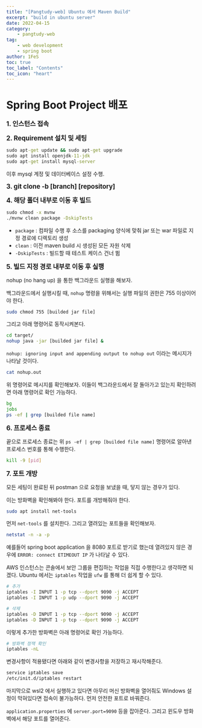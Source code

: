 ```yaml
---
title: "[Pangtudy-web] Ubuntu 에서 Maven Build"
excerpt: "build in ubuntu server"
date: 2022-04-15
category:
    - pangtudy-web
tag:
    - web development
    - spring boot
author: 1FeS
toc: true
toc_label: "Contents"
toc_icon: "heart"
---
```


# Spring Boot Project 배포

<span style="font-weight: bold; font-size: 1.2em">1. 인스턴스 접속</span>

<span style="font-weight: bold; font-size: 1.2em">2. Requirement 설치 및 세팅</span>

```cmd
sudo apt-get update && sudo apt-get upgrade
sudo apt install openjdk-11-jdk
sudo apt-get install mysql-server
```

이후 mysql 계정 및 데이터베이스 설정 수행.

<span style="font-weight: bold; font-size: 1.2em">3. git clone -b [branch] [repository]</span>

<span style="font-weight: bold; font-size: 1.2em">4. 해당 폴더 내부로 이동 후 빌드</span>

```cmd
sudo chmod -x mvnw
./mvnw clean package -DskipTests
```

- `package` : 컴파일 수행 후 소스를 packaging 양식에 맞춰 jar 또는 war 파일로 지정 경로에 디렉토리 생성
- `clean` : 이전 maven build 시 생성된 모든 자원 삭제
- `-DskipTests` : 빌드할 때 테스트 케이스 건너 뜀

<span style="font-weight: bold; font-size: 1.2em">5. 빌드 지정 경로 내부로 이동 후 실행</span>

nohup (no hang up) 을 통한 백그라운드 실행을 해보자.

백그라운드에서 실행시킬 때, `nohup` 명령을 위해서는 실행 파일의 권한은 755 이상이어야 한다. 

```sh
sudo chmod 755 [builded jar file]
```

그리고 아래 명령어로 동작시켜본다.

```sh
cd target/
nohup java -jar [builded jar file] &
```

`nohup: ignoring input and appending output to nohup out` 이라는 메시지가 나타날 것이다.

```sh
cat nohup.out
```

위 명령어로 메시지를 확인해보자. 이들이 백그라운드에서 잘 돌아가고 있는지 확인하려면 아래 명령어로 확인 가능하다.

```sh
bg
jobs
ps -ef | grep [builded file name]
```

<span style="font-weight: bold; font-size: 1.2em">6. 프로세스 종료</span>

끝으로 프로세스 종료는 위 `ps -ef | grep [builded file name]` 명령어로 알아낸 프로세스 번호를 통해 수행한다.

```sh
kill -9 [pid]
```

<span style="font-weight: bold; font-size: 1.2em">7. 포트 개방</span>

모든 세팅이 완료된 뒤 postman 으로 요청을 보냈을 때, 닿지 않는 경우가 있다.

이는 방화벽을 확인해봐야 한다. 포트를 개방해줘야 한다.

```sh
sudo apt install net-tools
```

먼저 `net-tools` 를 설치한다. 그리고 열려있는 포트들을 확인해보자.

```sh
netstat -n -a -p
```

예를들어 spring boot application 을 8080 포트로 받기로 했는데 열려있지 않은 경우에 `ERROR: connect ETIMEOUT IP` 가 나타날 수 있다.

AWS 인스턴스는 콘솔에서 보안 그룹을 편집하는 작업을 직접 수행한다고 생각하면 되겠다. Ubuntu 에서는 `iptables` 작업을 `ufw` 를 통해 더 쉽게 할 수 있다.

```sh
# 추가
iptables -I INPUT 1 -p tcp --dport 9090 -j ACCEPT
iptables -I INPUT 1 -p udp --dport 9090 -j ACCEPT

# 삭제
iptables -D INPUT 1 -p tcp --dport 9090 -j ACCEPT
iptables -D INPUT 1 -p tcp --dport 9090 -j ACCEPT
```

이렇게 추가한 방화벽은 아래 명령어로 확인 가능하다.

```sh
# 방화벽 정책 확인
iptables -nL
```

변경사항이 적용됐다면 아래와 같이 변경사항을 저장하고 재시작해준다.

```sh
service iptables save
/etc/init.d/iptables restart
```

마지막으로 wsl2 에서 실행하고 있다면 아무리 머신 방화벽을 열어줘도 Windows 설정이 막혀있다면 접속이 불가능하다. 먼저 안전한 포트로 바꿔준다.

`application.properties` 에 `server.port=9090` 등을 잡아준다. 그리고 윈도우 방화벽에서 해당 포트를 열어준다.
